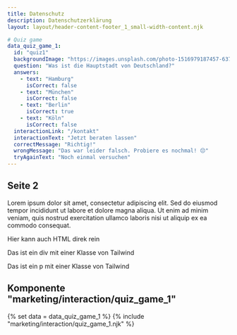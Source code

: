 ```yaml
---
title: Datenschutz
description: Datenschutzerklärung
layout: layout/header-content-footer_1_small-width-content.njk

# Quiz game
data_quiz_game_1:
  id: "quiz1"
  backgroundImage: "https://images.unsplash.com/photo-1516979187457-637abb4f9353?ixlib=rb-1.2.1&auto=format&fit=crop&w=1950&q=80"
  question: "Was ist die Hauptstadt von Deutschland?"
  answers:
    - text: "Hamburg"
      isCorrect: false
    - text: "München"
      isCorrect: false
    - text: "Berlin"
      isCorrect: true
    - text: "Köln"
      isCorrect: false
  interactionLink: "/kontakt"
  interactionText: "Jetzt beraten lassen"
  correctMessage: "Richtig!"
  wrongMessage: "Das war leider falsch. Probiere es nochmal! 😔"
  tryAgainText: "Noch einmal versuchen"
---
```


## Seite 2

Lorem ipsum dolor sit amet, consectetur adipiscing elit. Sed do eiusmod tempor incididunt ut labore et dolore magna aliqua. Ut enim ad minim veniam, quis nostrud exercitation ullamco laboris nisi ut aliquip ex ea commodo consequat.

Hier kann auch HTML direk rein

<div class="bg-red-500">
  <p>Das ist ein div mit einer Klasse von Tailwind</p>
</div>

<p class="text-blue-500">Das ist ein p mit einer Klasse von Tailwind</p>

## Komponente "marketing/interaction/quiz_game_1"

{% set data = data_quiz_game_1 %}
{% include "marketing/interaction/quiz_game_1.njk" %}